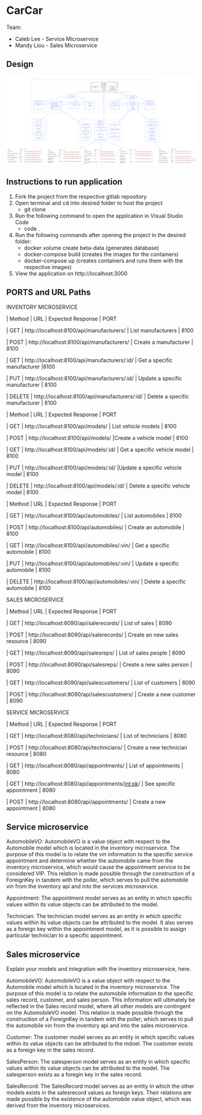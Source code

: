 # CarCar

Team:

* Caleb Lee - Service Microservice
* Mandy Liou - Sales Microservice

## Design
![Alt text](beta.jpg)

## Instructions to run application
1. Fork the project from the respective gitlab repository
2. Open terminal and cd into desired folder to host the project
    - git clone <respository name>
3. Run the following command to open the application in Visual Studio Code
    - code .
4. Run the following commands after opening the project in the desired folder:
    - docker volume create beta-data (generates database)
    - docker-compose build (creates the images for the containers)
    - docker-compose up (creates containers and runs them with the respective images)
5. View the application on http://localhost:3000

## PORTS and URL Paths
INVENTORY MICROSERVICE


| Method | URL | Expected Response | PORT

| GET | http://localhost:8100/api/manufacturers/ | List manufacturers | 8100

| POST | http://localhost:8100/api/manufacturers/ | Create a manufacturer |  8100

| GET | http://localhost:8100/api/manufacturers/:id/ | Get a specific manufacturer |8100

| PUT | http://localhost:8100/api/manufacturers/:id/ | Update a specific manufacturer | 8100

| DELETE | http://localhost:8100/api/manufacturers/:id/  | Delete a specific manufacturer | 8100



| Method | URL | Expected Response | PORT

| GET | http://localhost:8100/api/models/ | List vehicle models | 8100

| POST | http://localhost:8100/api/models/ |Create a vehicle model | 8100

| GET | http://localhost:8100/api/models/:id/ | Get a specific vehicle model | 8100

| PUT | http://localhost:8100/api/models/:id/ |Update a specific vehicle model | 8100

| DELETE | http://localhost:8100/api/models/:id/ | Delete a specific vehicle model | 8100



| Method | URL | Expected Response | PORT

| GET | http://localhost:8100/api/automobiles/ | List automobiles | 8100

| POST | http://localhost:8100/api/automobiles/ | Create an automobile | 8100

| GET | http://localhost:8100/api/automobiles/:vin/ | Get a specific automobile | 8100

| PUT | http://localhost:8100/api/automobiles/:vin/ | Update a specific automobile | 8100

| DELETE | http://localhost:8100/api/automobiles/:vin/ | Delete a specific automobile | 8100




SALES MICROSERVICE

| Method | URL | Expected Response | PORT

| GET | http://localhost:8090/api/salerecords/ | List of sales | 8090

| POST | http://localhost:8090/api/salerecords/ | Create an new sales resource | 8090

| GET | http://localhost:8090/api/salesreps/ | List of sales people | 8090

| POST | http://localhost:8090/api/salesreps/ | Create a new sales person | 8090

| GET | http://localhost:8090/api/salescustomers/ | List of customers | 8090

| POST | http://localhost:8090/api/salescustomers/ | Create a new customer | 8090



SERVICE MICROSERVICE

| Method | URL | Expected Response | PORT

| GET | http://localhost:8080/api/technicians/ | List of technicians | 8080

| POST | http://localhost:8080/api/technicians/ | Create a new technician resource | 8080

| GET | http://localhost:8080/api/appointments/ | List of appointments | 8080

| GET | http://localhost:8080/api/appointments/<int:pk>/ | See specific appointment | 8080

| POST | http://localhost:8080/api/appointments/ | Create a new appointment | 8080




## Service microservice

AutomobileVO: AutomobileVO is a value object with respect to the Automobile model which is located in the inventory microservice. The purpose of this model is to relate the vin information to the specific service appointment and determine whether the automobile came from the inventory microservice, which would cause the appointment service to be considered VIP. This relation is made possible through the construction of a ForeignKey in tandem with the poller, which serves to pull the automobile vin from the inventory api and into the services microservice.

Appointment: The appointment model serves as an entity in which specific values within its value objects can be attributed to the model.

Technician: The technician model serves as an entity in which specific values within its value objects can be attributed to the model. It also serves as a foreign key within the appointment model, as it is possible to assign particular technician to a specific appointment.

## Sales microservice

Explain your models and integration with the inventory
microservice, here.

AutomobileVO: AutomobileVO is a value object with respect to the Automobile model which is located in the inventory microservice. The purpose of this model is to relate the automobile information to the specific sales record, customer, and sales person. This information will ultimately be reflected in the Sales record model, where all other models are contingent on the AutomobileVO model. This relation is made possible through the construction of a ForeignKey in tandem with the poller, which serves to pull the automobile vin from the inventory api and into the sales microservice.

Customer: The customer model serves as an entity in which specific values within its value objects can be attributed to the mdoel. The customer exists as a foreign key in the sales record.

SalesPerson: The salesperson model serves as an entity in which specific values within its value objects can be attributed to the model. The salesperson exists as a foregin key in the sales record.

SalesRecord: The SalesRecord model serves as an entity in which the other models exists in the salesrecord values as foreign keys. Their relations are made possible by the existence of the automobile value object, which was derived from the inventory microservices.
